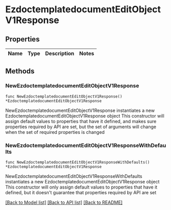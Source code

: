 # EzdoctemplatedocumentEditObjectV1Response

## Properties

Name | Type | Description | Notes
------------ | ------------- | ------------- | -------------

## Methods

### NewEzdoctemplatedocumentEditObjectV1Response

`func NewEzdoctemplatedocumentEditObjectV1Response() *EzdoctemplatedocumentEditObjectV1Response`

NewEzdoctemplatedocumentEditObjectV1Response instantiates a new EzdoctemplatedocumentEditObjectV1Response object
This constructor will assign default values to properties that have it defined,
and makes sure properties required by API are set, but the set of arguments
will change when the set of required properties is changed

### NewEzdoctemplatedocumentEditObjectV1ResponseWithDefaults

`func NewEzdoctemplatedocumentEditObjectV1ResponseWithDefaults() *EzdoctemplatedocumentEditObjectV1Response`

NewEzdoctemplatedocumentEditObjectV1ResponseWithDefaults instantiates a new EzdoctemplatedocumentEditObjectV1Response object
This constructor will only assign default values to properties that have it defined,
but it doesn't guarantee that properties required by API are set


[[Back to Model list]](../README.md#documentation-for-models) [[Back to API list]](../README.md#documentation-for-api-endpoints) [[Back to README]](../README.md)


